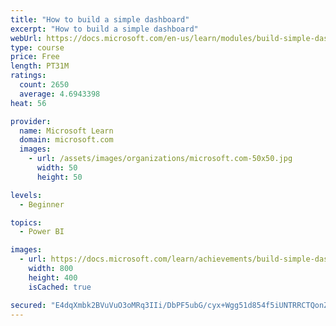 ```yaml
---
title: "How to build a simple dashboard"
excerpt: "How to build a simple dashboard"
webUrl: https://docs.microsoft.com/en-us/learn/modules/build-simple-dashboard/
type: course
price: Free
length: PT31M
ratings:
  count: 2650
  average: 4.6943398
heat: 56

provider:
  name: Microsoft Learn
  domain: microsoft.com
  images:
    - url: /assets/images/organizations/microsoft.com-50x50.jpg
      width: 50
      height: 50

levels:
  - Beginner

topics:
  - Power BI

images:
  - url: https://docs.microsoft.com/learn/achievements/build-simple-dashboard-social.png
    width: 800
    height: 400
    isCached: true

secured: "E4dqXmbk2BVuVuO3oMRq3IIi/DbPF5ubG/cyx+Wgg51d854f5iUNTRRCTQonZ3OkGKXLFqiQ/V+guAVhH84LDlTc90WmjUrlZQ0GzKIRUc2M+gS1AETTdFzwF5vbk+/RJ9x7qcJJ8s+xyv/S9qoEcYpElzk76tV2/5auEfsvD3m8+sUxyP5rF5NjT7hD3U8ZODWnqltLoyV+VDp/DVN0NFEoOes06JT9cbE5/eOzoC/tmu/KxmZUEWHhGqheGJa7FUZKXiULXciGgFcmtmiEBb0kCSlC411oFmP17o5rBukwnkSWBNunGTYCYcrWXExKo8V6Z5XBnVCi2eTlsHR1RJi3y+yc4Cyx1i+rdNQCZeSjahWXwL8xlaBAh3SfbIZQc/ApUWIOFoNLkYSw8AGowcXqEhcSPOv0uoibUHqCOzw=;M0CAaCkx/Wiy+oIQIjBoAw=="
---
```


